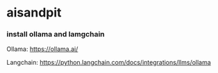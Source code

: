 # aisandpit


### install ollama and lamgchain

Ollama: https://ollama.ai/

Langchain: https://python.langchain.com/docs/integrations/llms/ollama


